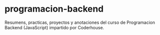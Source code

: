 # programacion-backend
Resumens, practicas, proyectos y anotaciones del curso de Programacion Backend (JavaScript) impartido por Coderhouse.
